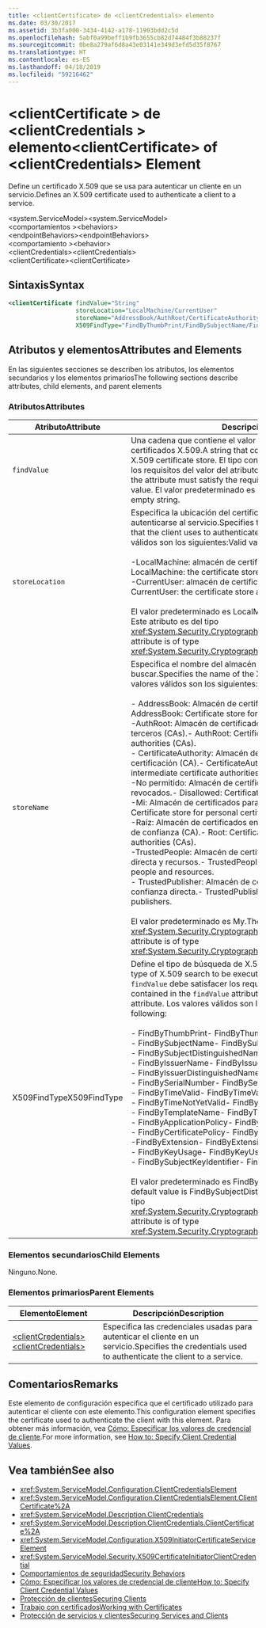 ```yaml
---
title: <clientCertificate> de <clientCredentials> elemento
ms.date: 03/30/2017
ms.assetid: 3b3fa000-3434-4142-a178-11903bdd2c5d
ms.openlocfilehash: 5abf0a99beff1b9fb3655cb82d74484f3b88237f
ms.sourcegitcommit: 0be8a279af6d8a43e03141e349d3efd5d35f8767
ms.translationtype: HT
ms.contentlocale: es-ES
ms.lasthandoff: 04/18/2019
ms.locfileid: "59216462"
---
```

# <a name="clientcertificate-of-clientcredentials-element"></a><span data-ttu-id="248c9-102">\<clientCertificate > de \<clientCredentials > elemento</span><span class="sxs-lookup"><span data-stu-id="248c9-102">\<clientCertificate> of \<clientCredentials> Element</span></span>
<span data-ttu-id="248c9-103">Define un certificado X.509 que se usa para autenticar un cliente en un servicio.</span><span class="sxs-lookup"><span data-stu-id="248c9-103">Defines an X.509 certificate used to authenticate a client to a service.</span></span>  
  
 <span data-ttu-id="248c9-104">\<system.ServiceModel></span><span class="sxs-lookup"><span data-stu-id="248c9-104">\<system.ServiceModel></span></span>  
<span data-ttu-id="248c9-105">\<comportamientos ></span><span class="sxs-lookup"><span data-stu-id="248c9-105">\<behaviors></span></span>  
<span data-ttu-id="248c9-106">\<endpointBehaviors></span><span class="sxs-lookup"><span data-stu-id="248c9-106">\<endpointBehaviors></span></span>  
<span data-ttu-id="248c9-107">\<comportamiento ></span><span class="sxs-lookup"><span data-stu-id="248c9-107">\<behavior></span></span>  
<span data-ttu-id="248c9-108">\<clientCredentials></span><span class="sxs-lookup"><span data-stu-id="248c9-108">\<clientCredentials></span></span>  
<span data-ttu-id="248c9-109">\<clientCertificate></span><span class="sxs-lookup"><span data-stu-id="248c9-109">\<clientCertificate></span></span>  
  
## <a name="syntax"></a><span data-ttu-id="248c9-110">Sintaxis</span><span class="sxs-lookup"><span data-stu-id="248c9-110">Syntax</span></span>  
  
```xml  
<clientCertificate findValue="String"
                   storeLocation="LocalMachine/CurrentUser"
                   storeName="AddressBook/AuthRoot/CertificateAuthority/Disallowed/My/Root/TrustedPeople/TrustedPublisher"
                   X509FindType="FindByThumbPrint/FindBySubjectName/FindBySubjectDistinguishedName/FindByIssuerName/FindByIssuerDistinguishedName/FindBySerialNumber/FindByTimeValid/FindByTimeNotYetValid/FindByTemplateName/FindByApplicationPolicy/FindByCertificatePolicy/FindByExtension/FindByKeyUsage/FindBySubjectKeyIdentifier" />
```  
  
## <a name="attributes-and-elements"></a><span data-ttu-id="248c9-111">Atributos y elementos</span><span class="sxs-lookup"><span data-stu-id="248c9-111">Attributes and Elements</span></span>  
 <span data-ttu-id="248c9-112">En las siguientes secciones se describen los atributos, los elementos secundarios y los elementos primarios</span><span class="sxs-lookup"><span data-stu-id="248c9-112">The following sections describe attributes, child elements, and parent elements</span></span>  
  
### <a name="attributes"></a><span data-ttu-id="248c9-113">Atributos</span><span class="sxs-lookup"><span data-stu-id="248c9-113">Attributes</span></span>  
  
|<span data-ttu-id="248c9-114">Atributo</span><span class="sxs-lookup"><span data-stu-id="248c9-114">Attribute</span></span>|<span data-ttu-id="248c9-115">Descripción</span><span class="sxs-lookup"><span data-stu-id="248c9-115">Description</span></span>|  
|---------------|-----------------|  
|`findValue`|<span data-ttu-id="248c9-116">Una cadena que contiene el valor que se va a buscar en el almacén de certificados X.509.</span><span class="sxs-lookup"><span data-stu-id="248c9-116">A string that contains the value to search for in the X.509 certificate store.</span></span> <span data-ttu-id="248c9-117">El tipo contenido en el atributo debe satisfacer los requisitos del valor del atributo `X509FindType`.</span><span class="sxs-lookup"><span data-stu-id="248c9-117">The type contained in the attribute must satisfy the requirements of the `X509FindType` attribute value.</span></span> <span data-ttu-id="248c9-118">El valor predeterminado es una cadena vacía.</span><span class="sxs-lookup"><span data-stu-id="248c9-118">The default is an empty string.</span></span>|  
|`storeLocation`|<span data-ttu-id="248c9-119">Especifica la ubicación del certificado X.509 que usa el cliente para autenticarse al servicio.</span><span class="sxs-lookup"><span data-stu-id="248c9-119">Specifies the location of the X.509 certificate that the client uses to authenticate itself to the service.</span></span> <span data-ttu-id="248c9-120">Los valores válidos son los siguientes:</span><span class="sxs-lookup"><span data-stu-id="248c9-120">Valid values include the following:</span></span><br /><br /> <span data-ttu-id="248c9-121">-LocalMachine: almacén de certificados asignado al equipo local.</span><span class="sxs-lookup"><span data-stu-id="248c9-121">-   LocalMachine: the certificate store assigned to the local machine.</span></span><br /><span data-ttu-id="248c9-122">-CurrentUser: almacén de certificados asignado al usuario actual.</span><span class="sxs-lookup"><span data-stu-id="248c9-122">-   CurrentUser: the certificate store assigned to the current user.</span></span><br /><br /> <span data-ttu-id="248c9-123">El valor predeterminado es LocalMachine.</span><span class="sxs-lookup"><span data-stu-id="248c9-123">The default is LocalMachine.</span></span> <span data-ttu-id="248c9-124">Este atributo es del tipo <xref:System.Security.Cryptography.X509Certificates.StoreLocation>.</span><span class="sxs-lookup"><span data-stu-id="248c9-124">This attribute is of type <xref:System.Security.Cryptography.X509Certificates.StoreLocation>.</span></span>|  
|`storeName`|<span data-ttu-id="248c9-125">Especifica el nombre del almacén del certificado X.509 que se va a buscar.</span><span class="sxs-lookup"><span data-stu-id="248c9-125">Specifies the name of the X.509 certificate store to search.</span></span> <span data-ttu-id="248c9-126">Los valores válidos son los siguientes:</span><span class="sxs-lookup"><span data-stu-id="248c9-126">Valid values include the following:</span></span><br /><br /> <span data-ttu-id="248c9-127">-   AddressBook: Almacén de certificados para otros usuarios.</span><span class="sxs-lookup"><span data-stu-id="248c9-127">-   AddressBook: Certificate store for other users.</span></span><br /><span data-ttu-id="248c9-128">-AuthRoot: Almacén de certificados para entidades de certificación de terceros (CAs).</span><span class="sxs-lookup"><span data-stu-id="248c9-128">-   AuthRoot: Certificate store for third-party certificate authorities (CAs).</span></span><br /><span data-ttu-id="248c9-129">-   CertificateAuthority: Almacén de certificados intermedios de certificación (CA).</span><span class="sxs-lookup"><span data-stu-id="248c9-129">-   CertificateAuthority: Certificate store for intermediate certificate authorities (CAs).</span></span><br /><span data-ttu-id="248c9-130">-No permitido: Almacén de certificados para los certificados revocados.</span><span class="sxs-lookup"><span data-stu-id="248c9-130">-   Disallowed: Certificate store for revoked certificates.</span></span><br /><span data-ttu-id="248c9-131">-Mi: Almacén de certificados para los certificados personales.</span><span class="sxs-lookup"><span data-stu-id="248c9-131">-   My: Certificate store for personal certificates.</span></span><br /><span data-ttu-id="248c9-132">-Raíz: Almacén de certificados entidades emisoras de certificados raíz de confianza (CA).</span><span class="sxs-lookup"><span data-stu-id="248c9-132">-   Root: Certificate store for trusted root certificate authorities (CAs).</span></span><br /><span data-ttu-id="248c9-133">-TrustedPeople: Almacén de certificados de personas de confianza directa y recursos.</span><span class="sxs-lookup"><span data-stu-id="248c9-133">-   TrustedPeople: Certificate store for directly trusted people and resources.</span></span><br /><span data-ttu-id="248c9-134">-   TrustedPublisher: Almacén de certificados para publicadores de confianza directa.</span><span class="sxs-lookup"><span data-stu-id="248c9-134">-   TrustedPublisher: Certificate store for directly trusted publishers.</span></span><br /><br /> <span data-ttu-id="248c9-135">El valor predeterminado es My.</span><span class="sxs-lookup"><span data-stu-id="248c9-135">The default is My.</span></span> <span data-ttu-id="248c9-136">Este atributo es del tipo <xref:System.Security.Cryptography.X509Certificates.StoreName>.</span><span class="sxs-lookup"><span data-stu-id="248c9-136">This attribute is of type <xref:System.Security.Cryptography.X509Certificates.StoreName>.</span></span>|  
|<span data-ttu-id="248c9-137">X509FindType</span><span class="sxs-lookup"><span data-stu-id="248c9-137">X509FindType</span></span>|<span data-ttu-id="248c9-138">Define el tipo de búsqueda de X.509 que se va a ejecutar.</span><span class="sxs-lookup"><span data-stu-id="248c9-138">Defines the type of X.509 search to be executed.</span></span> <span data-ttu-id="248c9-139">El tipo contenido en el atributo `findValue` debe satisfacer los requisitos de este atributo.</span><span class="sxs-lookup"><span data-stu-id="248c9-139">The type contained in the `findValue` attribute must satisfy the requirements of this attribute.</span></span> <span data-ttu-id="248c9-140">Los valores válidos son los siguientes:</span><span class="sxs-lookup"><span data-stu-id="248c9-140">Valid values include the following:</span></span><br /><br /> <span data-ttu-id="248c9-141">-   FindByThumbPrint</span><span class="sxs-lookup"><span data-stu-id="248c9-141">-   FindByThumbPrint</span></span><br /><span data-ttu-id="248c9-142">-   FindBySubjectName</span><span class="sxs-lookup"><span data-stu-id="248c9-142">-   FindBySubjectName</span></span><br /><span data-ttu-id="248c9-143">-   FindBySubjectDistinguishedName</span><span class="sxs-lookup"><span data-stu-id="248c9-143">-   FindBySubjectDistinguishedName</span></span><br /><span data-ttu-id="248c9-144">-   FindByIssuerName</span><span class="sxs-lookup"><span data-stu-id="248c9-144">-   FindByIssuerName</span></span><br /><span data-ttu-id="248c9-145">-   FindByIssuerDistinguishedName</span><span class="sxs-lookup"><span data-stu-id="248c9-145">-   FindByIssuerDistinguishedName</span></span><br /><span data-ttu-id="248c9-146">-   FindBySerialNumber</span><span class="sxs-lookup"><span data-stu-id="248c9-146">-   FindBySerialNumber</span></span><br /><span data-ttu-id="248c9-147">-   FindByTimeValid</span><span class="sxs-lookup"><span data-stu-id="248c9-147">-   FindByTimeValid</span></span><br /><span data-ttu-id="248c9-148">-   FindByTimeNotYetValid</span><span class="sxs-lookup"><span data-stu-id="248c9-148">-   FindByTimeNotYetValid</span></span><br /><span data-ttu-id="248c9-149">-   FindByTemplateName</span><span class="sxs-lookup"><span data-stu-id="248c9-149">-   FindByTemplateName</span></span><br /><span data-ttu-id="248c9-150">-   FindByApplicationPolicy</span><span class="sxs-lookup"><span data-stu-id="248c9-150">-   FindByApplicationPolicy</span></span><br /><span data-ttu-id="248c9-151">-   FindByCertificatePolicy</span><span class="sxs-lookup"><span data-stu-id="248c9-151">-   FindByCertificatePolicy</span></span><br /><span data-ttu-id="248c9-152">-FindByExtension</span><span class="sxs-lookup"><span data-stu-id="248c9-152">-   FindByExtension</span></span><br /><span data-ttu-id="248c9-153">-   FindByKeyUsage</span><span class="sxs-lookup"><span data-stu-id="248c9-153">-   FindByKeyUsage</span></span><br /><span data-ttu-id="248c9-154">-   FindBySubjectKeyIdentifier</span><span class="sxs-lookup"><span data-stu-id="248c9-154">-   FindBySubjectKeyIdentifier</span></span><br /><br /> <span data-ttu-id="248c9-155">El valor predeterminado es FindBySubjectDistinguishedName.</span><span class="sxs-lookup"><span data-stu-id="248c9-155">The default value is FindBySubjectDistinguishedName.</span></span> <span data-ttu-id="248c9-156">Este atributo es del tipo <xref:System.Security.Cryptography.X509Certificates.X509FindType>.</span><span class="sxs-lookup"><span data-stu-id="248c9-156">This attribute is of type <xref:System.Security.Cryptography.X509Certificates.X509FindType>.</span></span>|  
  
### <a name="child-elements"></a><span data-ttu-id="248c9-157">Elementos secundarios</span><span class="sxs-lookup"><span data-stu-id="248c9-157">Child Elements</span></span>  
 <span data-ttu-id="248c9-158">Ninguno.</span><span class="sxs-lookup"><span data-stu-id="248c9-158">None.</span></span>  
  
### <a name="parent-elements"></a><span data-ttu-id="248c9-159">Elementos primarios</span><span class="sxs-lookup"><span data-stu-id="248c9-159">Parent Elements</span></span>  
  
|<span data-ttu-id="248c9-160">Elemento</span><span class="sxs-lookup"><span data-stu-id="248c9-160">Element</span></span>|<span data-ttu-id="248c9-161">Descripción</span><span class="sxs-lookup"><span data-stu-id="248c9-161">Description</span></span>|  
|-------------|-----------------|  
|[<span data-ttu-id="248c9-162">\<clientCredentials></span><span class="sxs-lookup"><span data-stu-id="248c9-162">\<clientCredentials></span></span>](../../../../../docs/framework/configure-apps/file-schema/wcf/clientcredentials.md)|<span data-ttu-id="248c9-163">Especifica las credenciales usadas para autenticar el cliente en un servicio.</span><span class="sxs-lookup"><span data-stu-id="248c9-163">Specifies the credentials used to authenticate the client to a service.</span></span>|  
  
## <a name="remarks"></a><span data-ttu-id="248c9-164">Comentarios</span><span class="sxs-lookup"><span data-stu-id="248c9-164">Remarks</span></span>  
 <span data-ttu-id="248c9-165">Este elemento de configuración especifica que el certificado utilizado para autenticar el cliente con este elemento.</span><span class="sxs-lookup"><span data-stu-id="248c9-165">This configuration element specifies the certificate used to authenticate the client with this element.</span></span> <span data-ttu-id="248c9-166">Para obtener más información, vea [Cómo: Especificar los valores de credencial de cliente](../../../../../docs/framework/wcf/how-to-specify-client-credential-values.md).</span><span class="sxs-lookup"><span data-stu-id="248c9-166">For more information, see [How to: Specify Client Credential Values](../../../../../docs/framework/wcf/how-to-specify-client-credential-values.md).</span></span>  
  
## <a name="see-also"></a><span data-ttu-id="248c9-167">Vea también</span><span class="sxs-lookup"><span data-stu-id="248c9-167">See also</span></span>

- <xref:System.ServiceModel.Configuration.ClientCredentialsElement>
- <xref:System.ServiceModel.Configuration.ClientCredentialsElement.ClientCertificate%2A>
- <xref:System.ServiceModel.Description.ClientCredentials>
- <xref:System.ServiceModel.Description.ClientCredentials.ClientCertificate%2A>
- <xref:System.ServiceModel.Configuration.X509InitiatorCertificateServiceElement>
- <xref:System.ServiceModel.Security.X509CertificateInitiatorClientCredential>
- [<span data-ttu-id="248c9-168">Comportamientos de seguridad</span><span class="sxs-lookup"><span data-stu-id="248c9-168">Security Behaviors</span></span>](../../../../../docs/framework/wcf/feature-details/security-behaviors-in-wcf.md)
- [<span data-ttu-id="248c9-169">Cómo: Especificar los valores de credencial de cliente</span><span class="sxs-lookup"><span data-stu-id="248c9-169">How to: Specify Client Credential Values</span></span>](../../../../../docs/framework/wcf/how-to-specify-client-credential-values.md)
- [<span data-ttu-id="248c9-170">Protección de clientes</span><span class="sxs-lookup"><span data-stu-id="248c9-170">Securing Clients</span></span>](../../../../../docs/framework/wcf/securing-clients.md)
- [<span data-ttu-id="248c9-171">Trabajo con certificados</span><span class="sxs-lookup"><span data-stu-id="248c9-171">Working with Certificates</span></span>](../../../../../docs/framework/wcf/feature-details/working-with-certificates.md)
- [<span data-ttu-id="248c9-172">Protección de servicios y clientes</span><span class="sxs-lookup"><span data-stu-id="248c9-172">Securing Services and Clients</span></span>](../../../../../docs/framework/wcf/feature-details/securing-services-and-clients.md)
